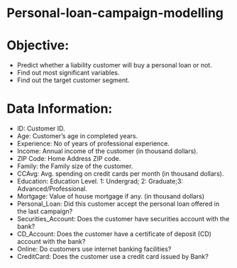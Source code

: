 # Personal-loan-campaign-modelling


# Objective:
 * Predict whether a liability customer will buy a personal loan or not.
 * Find out most significant variables.
 * Find out the target customer segment.

# Data Information:
 * ID: Customer ID.
 * Age: Customer’s age in completed years.
 * Experience: No of years of professional experience.
 * Income: Annual income of the customer (in thousand dollars).
 * ZIP Code: Home Address ZIP code.
 * Family: the Family size of the customer.
 * CCAvg: Avg. spending on credit cards per month (in thousand dollars).
 * Education: Education Level. 1: Undergrad; 2: Graduate;3: Advanced/Professional.
 * Mortgage: Value of house mortgage if any. (in thousand dollars)
 * Personal_Loan: Did this customer accept the personal loan offered in the last campaign?
 * Securities_Account: Does the customer have securities account with the bank?
 * CD_Account: Does the customer have a certificate of deposit (CD) account with the bank?
 * Online: Do customers use internet banking facilities?
 * CreditCard: Does the customer use a credit card issued by Bank?
